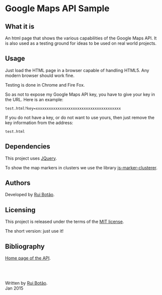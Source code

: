 <!-- View this file with a Markdown editor (eg: http://markdownpad.com) -->
# Google Maps API Sample


## What it is
An html page that shows the various capabilities of the Google Maps API. It is also used as a testing ground for ideas to be used on real world projects.


## Usage
Just load the HTML page in a browser capable of handling HTML5. Any modern browser should work fine.

Testing is done in Chrome and Fire Fox.

So as not to expose my Google Maps API key, you have to give your key in the URL. Here is an example:

	test.html?key=xxxxxxxxxxxxxxxxxxxxxxxxxxxxxxxxxxxxxxx

If you do not have a key, or do not want to use yours, then just remove the key information from the address:

	test.html


## Dependencies
This project uses [JQuery][jquery].

To show the map markers in clusters we use the library [js-marker-clusterer][cluster_lib].


## Authors
Developed by [Rui Botão][rui].


## Licensing
This project is released under the terms of the [MIT license][mit].

The short version: just use it!


## Bibliography
[Home page of the API][api].





<br><br><br>
Written by [Rui Botão][rui].<br>
Jan 2015


[rui]: mailto:rui.botao@ruibotao.com "Rui"
[api]: https://developers.google.com/maps/documentation/javascript/tutorial  "Google Maps API"
[mit]: http://en.wikipedia.org/wiki/MIT_License "MIT License"
[jquery]: https://jquery.org/ "jquery"
[cluster_lib]: https://github.com/googlemaps/js-marker-clusterer "Cluster Library"
